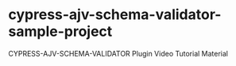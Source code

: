 # cypress-ajv-schema-validator-sample-project
CYPRESS-AJV-SCHEMA-VALIDATOR Plugin Video Tutorial Material
